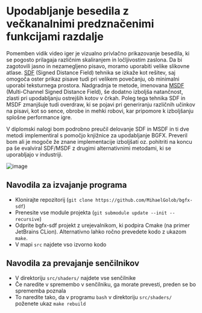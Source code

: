 # Upodabljanje besedila z večkanalnimi predznačenimi funkcijami razdalje

Pomemben vidik video iger je vizualno privlačno prikazovanje besedila, ki se pogosto prilagaja različnim skaliranjem in ločljivostim zaslona. Da bi zagotovili jasno in nezamegljeno pisavo, moramo uporabiti velike slikovne atlase. [SDF](https://steamcdn-a.akamaihd.net/apps/valve/2007/SIGGRAPH2007_AlphaTestedMagnification.pdf) (Signed Distance Field) tehnika se izkaže kot rešitev, saj omogoča oster prikaz pisave tudi pri velikem povečanju, ob minimalni uporabi teksturnega prostora. Nadgradnja te metode, imenovana [MSDF](https://github.com/Chlumsky/msdfgen?tab=MIT-1-ov-file) (Multi-Channel Signed Distance Field), še dodatno izboljša natančnost, zlasti pri upodabljanju ostrejših kotov v črkah. Poleg tega tehnika SDF in MSDF zmanjšuje tudi overdraw, ki se pojavi pri generiranju različnih učinkov na pisavi, kot so sence, obrobe in mehki robovi, kar pripomore k izboljšanju splošne performance igre.

V diplomski nalogi bom podrobno preučil delovanje SDF in MSDF in ti dve metodi implementiral s pomočjo knjižnice za upodabljanje BGFX. Preveril bom ali je mogoče že znane implementacije izboljšati oz. pohitriti na koncu pa še evalviral SDF/MSDF z drugimi alternativnimi metodami, ki se uporabljajo v industriji.

![image](https://github.com/MihaelGolob/bgfx-sdf/assets/48100773/a13c8c66-32ef-4d40-99ea-fefc4b6ab70c)

## Navodila za izvajanje programa

- Klonirajte repozitorij (`git clone https://github.com/MihaelGolob/bgfx-sdf`)
- Prenesite vse module projekta (`git submodule update --init --recursive`)
- Odprite bgfx-sdf projekt z urejevalnikom, ki podpira Cmake (na primer JetBrains CLion). Alternativno lahko ročno prevedete kodo z ukazom `make`.
- V mapi `src` najdete vso izvorno kodo

## Navodila za prevajanje senčilnikov

- V direktoriju `src/shaders/` najdete vse senčilnike
- Če naredite v spremembo v senčilniku, ga morate prevesti, preden se bo sprememba poznala
- To naredite tako, da v programu `bash` v direktoriju `src/shaders/` poženete ukaz `make rebuild`
